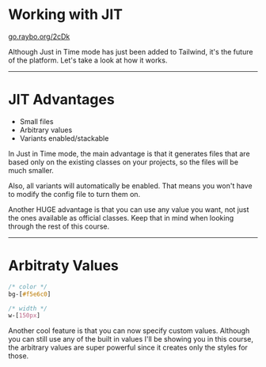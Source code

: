 <!-- .slide: data-state="layout-title" class="bg-dark"-->

# Working with JIT

<div class="slide-link"><a href="https://go.raybo.org/2cDk"><i class="fab fa-slideshare"></i> go.raybo.org/2cDk</a></div>

> >

Although Just in Time mode has just been added to Tailwind, it's the future of the platform. Let's take a look at how it works.

---

# JIT Advantages

- Small files
- Arbitrary values
- Variants enabled/stackable

> >

In Just in Time mode, the main advantage is that it generates files that are based only on the existing classes on your projects, so the files will be much smaller.

Also, all variants will automatically be enabled. That means you won't have to modify the config file to turn them on.

Another HUGE advantage is that you can use any value you want, not just the ones available as official classes. Keep that in mind when looking through the rest of this course.

---

# Arbitraty Values

```css
/* color */
bg-[#f5e6c0]

/* width */
w-[150px]
```

> >

Another cool feature is that you can now specify custom values. Although you can still use any of the built in values I'll be showing you in this course, the arbitrary values are super powerful since it creates only the styles for those.
